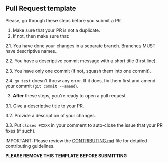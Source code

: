 ## Pull Request template
Please, go through these steps before you submit a PR.

1. Make sure that your PR is not a duplicate.
2. If not, then make sure that:

  2.1. You have done your changes in a separate branch. Branches MUST have descriptive names.

  2.2. You have a descriptive commit message with a short title (first line).

  2.3. You have only one commit (if not, squash them into one commit).

  2.4. `go test` doesn't throw any error. If it does, fix them first and amend your commit (`git commit --amend`).

3. **After** these steps, you're ready to open a pull request.

  3.1. Give a descriptive title to your PR.

  3.2. Provide a description of your changes.

  3.3. Put `closes #XXXX` in your comment to auto-close the issue that your PR fixes (if such).

IMPORTANT: Please review the [CONTRIBUTING.md](CONTRIBUTING.md) file for detailed contributing guidelines.

**PLEASE REMOVE THIS TEMPLATE BEFORE SUBMITTING**
